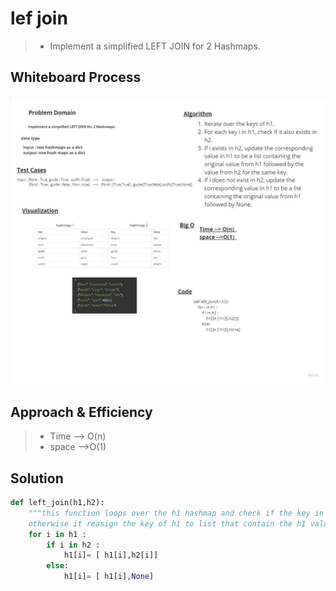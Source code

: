 # lef join

> - Implement a simplified LEFT JOIN for 2 Hashmaps.

## Whiteboard Process

![CC33](./CC33.jpg)

## Approach & Efficiency

> - Time --> O(n)
> - space -->O(1)

## Solution

```python
def left_join(h1,h2):
    """this function loops over the h1 hashmap and check if the key in h2 then reasign the key of h1 to list contain the values of the two hash maps
    otherwise it reasign the key of h1 to list that contain the h1 value of the key and None value"""
    for i in h1 :
        if i in h2 :
            h1[i]= [ h1[i],h2[i]]
        else:
            h1[i]= [ h1[i],None]
```
